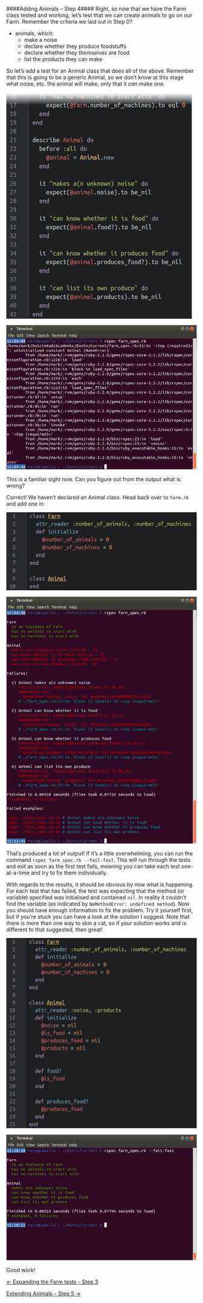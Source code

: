 ####Adding Animals – Step 4####
Right, so now that we have the Farm class tested and working, let’s test that we can create animals to go on our Farm. Remember the criteria we laid out in Step 0?
- animals, which:
  - make a noise
  - declare whether they produce foodstuffs
  - declare whether they themselves are food
  - list the products they can make

So let’s add a test for an Animal class that does all of the above. Remember that this is going to be a generic Animal, so we don’t know at this stage what noise, etc. the animal will make, only that it _can_ make one.

![Animal testing is good (well, at least here it is)!](../screenies/farm/animal-testing-rspec.png "Animal testing is good (well, at least here it is)!")

![Animal testing failed](../screenies/farm/animal-testing-failed.png "Animal testing failed")

This is a familiar sight now. Can you figure out from the output what is wrong?

Correct! We haven’t declared an Animal class. Head back over to `farm.rb` and add one in:

![Animal testing is better (well, at least we hope it is)!](../screenies/farm/animal-testing-ruby.png "Animal testing is better (well, at least we hope it is)!")

![Animal testing is better, but still not great!](../screenies/farm/animal-testing-better.png "Animal testing is better, but still not great!")

That’s produced a lot of output! If it’s a little overwhelming, you can run the command `rspec farm_spec.rb --fail-fast`. This will run through the tests and exit as soon as the first test fails, meaning you can take each test one-at-a-time and try to fix them individually.

With regards to the results, it should be obvious by now what is happening. For each test that has failed, the test was expecting that the method (or variable) specified was initialised and contained `nil`. In reality it couldn’t find the variable (as indicated by `NoMethodError: undefined method`). Now you should have enough information to fix the problem. Try it yourself first, but if you’re stuck you can have a look at the solution I suggest. Note that there is more than one way to skin a cat, so if your solution works and is different to that suggested, then great!

![Animal testing is great (third time lucky)!](../screenies/farm/animal-testing-good-ruby.png "Animal testing is great (third time lucky)!")

![Animal testing is great (finally)!](../screenies/farm/animal-testing-good.png "Animal testing is great (finally)!")

Good work!

[← Expanding the Farm tests – Step 3](./writing_tests_step3.md)

[Extending Animals – Step 5 →](./writing_tests_step5.md)
